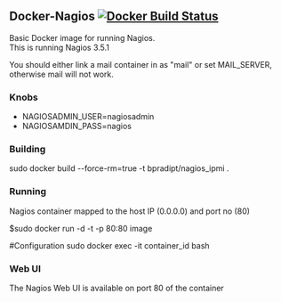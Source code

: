 ## Docker-Nagios  [![Docker Build Status](http://72.14.176.28/cpuguy83/nagios)](https://registry.hub.docker.com/u/cpuguy83/nagios)

Basic Docker image for running Nagios.<br />
This is running Nagios 3.5.1

You should either link a mail container in as "mail" or set MAIL_SERVER, otherwise
mail will not work.

### Knobs ###
- NAGIOSADMIN_USER=nagiosadmin
- NAGIOSAMDIN_PASS=nagios

### Building ###
sudo docker build --force-rm=true -t bpradipt/nagios_ipmi .

### Running ###
Nagios container mapped to the host IP (0.0.0.0) and port no (80)

$sudo docker run -d -t -p 80:80 image

#Configuration
sudo docker exec -it container_id bash


### Web UI ###
The Nagios Web UI is available on port 80 of the container<br />




